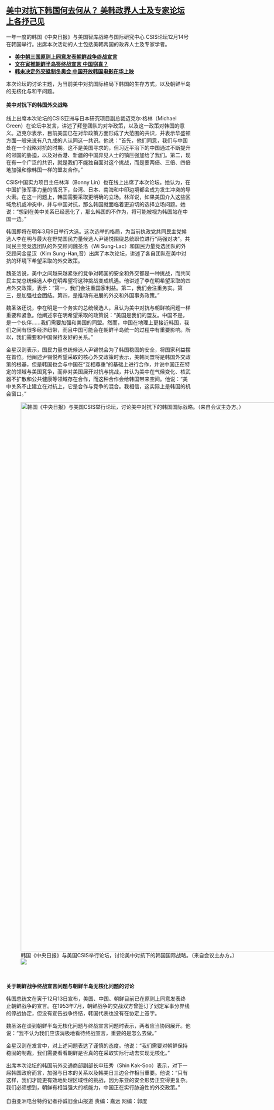 <!--1639596360000-->
[美中对抗下韩国何去何从？ 美韩政界人士及专家论坛上各抒己见](https://www.rfa.org/mandarin/yataibaodao/junshiwaijiao/sc-12152021141141.html)
------

<p>一年一度的韩国《中央日报》与美国智库战略与国际研究中心 CSIS论坛12月14号在韩国举行。出席本次活动的人士包括美韩两国的政界人士及专家学者。</p><ul><li><strong><a href="https://www.rfa.org/mandarin/Xinwen/3-12132021102314.html">美中朝三国原则上同意发表朝鲜战争终战宣言</a></strong></li><li><strong><a href="https://www.rfa.org/mandarin/yataibaodao/junshiwaijiao/rc-12132021143300.html">文在寅推朝鲜半岛签终战宣言 中国窃喜？</a></strong></li><li><a href="https://www.rfa.org/mandarin/yataibaodao/junshiwaijiao/ql1-12082021030411.html"><strong>韩未决定外交抵制冬奥会 中国开放韩国电影在华上映</strong></a></li></ul><p>本次论坛的讨论主题，为当前美中对抗国际格局下韩国的生存方式，以及朝鲜半岛的无核化与和平问题。<br/><br/><strong>美中对抗下的韩国外交战略</strong><br/><br/>线上出席本次论坛的CSIS亚洲与日本研究项目副总裁迈克尔·格林（Michael Green）在论坛中发言，讲述了拜登团队的对华政策，以及这一政策对韩国的意义。迈克尔表示，目前美国已在对华政策方面形成了大范围的共识，并表示华盛顿方面一般来说有八九成的人认同这一共识。他说：“首先，他们同意，我们与中国处在一个战略对抗的时期。这不是美国寻求的，但习近平治下的中国通过不断提升的邻国的胁迫，以及对香港、新疆的中国异见人士的镇压强加给了我们。第二，现在有一个广泛的共识，就是我们不能独自面对这个挑战，而是要两倍、三倍、四倍地加强和像韩国一样的盟友合作。”</p><p>CSIS中国实力项目主任林洋（Bonny Lin）也在线上出席了本次论坛。她认为，在中国扩张军事力量的情况下，台湾、日本、南海和中印边境都会成为发生冲突的导火索。在这一问题上，韩国需要采取更明确的立场。林洋说，如果美国介入这些区域危机或冲突中，并与中国对抗，那么韩国就面临着更迫切的选择立场问题。她说：“想到在美中关系已经恶化了，那么韩国的不作为，将可能被视为韩国站在中国一边。”</p><p>韩国即将在明年3月9日举行大选。这次选举的格局，为当前执政党共同民主党候选人李在明与最大在野党国民力量候选人尹锡悦围绕总统职位进行“两强对决”。共同民主党竞选团队的外交顾问魏圣洛（Wi Sung-Lac）和国民力量竞选团队的外交顾问金星汉（Kim Sung-Han,音）出席了本次论坛，讲述了各自团队在美中对抗的环境下希望采取的外交政策。</p><p>魏圣洛说，美中之间越来越紧张的竞争对韩国的安全和外交都是一种挑战，而共同民主党总统候选人李在明希望将这种挑战变成机遇。他讲述了李在明希望采取的四点外交政策，表示：“第一，我们会注重国家利益。第二，我们会注重务实。第三，是加强社会团结。第四，是推动有进展的外交和外国事务政策。”</p><p>魏圣洛还说，李在明是一个务实的总统候选人，且认为美中对抗与朝鲜核问题一样重要和紧急。他阐述李在明希望采取的政策说：“美国是我们的盟友。中国不是，是一个伙伴……我们需要加强和美国的同盟。然而，中国在地理上更接近韩国，我们之间有很多经济纽带，而且中国可能会在朝鲜半岛统一的过程中有重要影响。所以，我们需要和中国保持友好的关系。”</p><p>金星汉则表示，国民力量总统候选人尹锡悦会为了韩国稳固的安全，将国家利益摆在首位。他阐述尹锡悦希望采取的核心外交政策时表示，美韩同盟将是韩国外交政策的根基，但是韩国也会与中国在“互相尊重”的基础上进行合作，并说中国正在特定的领域与美国竞争，而非对美国展开对抗与挑战，并认为美中在气候变化、核武器不扩散和公共健康等领域存在合作，而这种合作会给韩国带来空间。他说：“美中关系不止建立在对抗上，它是合作与竞争的混合。我相信，这实际上是韩国的机会窗口。”</p><p><figure class="image-richtext image-inline captioned" style="width:1051px;"><img alt="韩国《中央日报》与美国CSIS举行论坛，讨论美中对抗下的韩国国际战略。（来自会议主办方。）" height="1496" src="https://www.rfa.org/mandarin/yataibaodao/junshiwaijiao/sc-12152021141141.html/m1215-sc2.jpg/@@images/13dd3a00-4d99-451e-965e-169810691a42.jpeg" title="2" width="1051"/><figcaption class="image-caption">韩国《中央日报》与美国CSIS举行论坛，讨论美中对抗下的韩国国际战略。（来自会议主办方。）</figcaption><small></small><div id="zoomattribute"><a data-caption="韩国《中央日报》与美国CSIS举行论坛，讨论美中对抗下的韩国国际战略。（来自会议主办方。）" data-fancybox="" href="https://www.rfa.org/mandarin/yataibaodao/junshiwaijiao/sc-12152021141141.html/m1215-sc2.jpg" id="single_image" title="韩国《中央日报》与美国CSIS举行论坛，讨论美中对抗下的韩国国际战略。（来自会议主办方。）"><img src="/++plone++rfa-resources/img/icon-zoom.png"/></a></div></figure><br/><br/><strong>关于朝鲜战争终战宣言问题与朝鲜半岛无核化问题的讨论</strong></p><p>韩国总统文在寅于12月13日宣布，美国、中国、朝鲜目前已在原则上同意发表终止朝鲜战争的宣言。在1953年7月，朝鲜战争的交战双方曾签订了划定军事分界线的停战协定，但没有宣告战争终结，韩国代表也没有在协定上签字。</p><p>魏圣洛在谈到朝鲜半岛无核化问题与终战宣言问题时表示，两者应当协同展开。他说：“我不认为我们应该消极地看待终战宣言，重要的是怎么去做。”</p><p>金星汉则在发言中，对上述问题表达了谨慎的态度。他说：“我们需要对朝鲜保持稳固的制裁，我们需要看看朝鲜是否真的在采取实际行动去实现无核化。”</p><p>出席本次论坛的韩国前外交通商部副部长申珏秀（Shin Kak-Soo）表示，对下一届韩国政府而言，加强与日本的关系以及韩美日三边合作相当重要。他说：“只有这样，我们才能更有效地处理区域性的挑战，因为东亚的安全形势正变得更复杂。我们必须想到，朝鲜有相当强大的核能力，中国正在实行胁迫性的外交政策。”<br/><br/>自由亚洲电台特约记者孙诚旧金山报道 责编：嘉远 网编：郭度</p>
